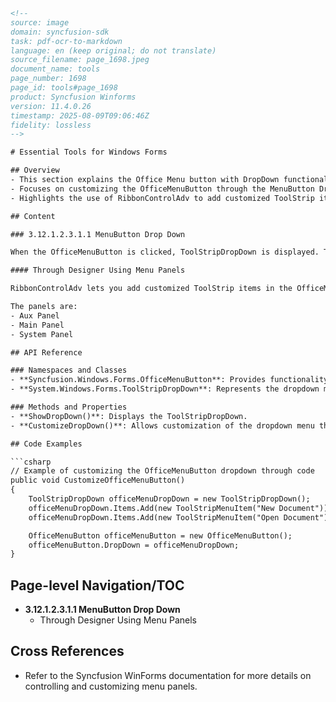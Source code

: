 ```html
<!--
source: image
domain: syncfusion-sdk
task: pdf-ocr-to-markdown
language: en (keep original; do not translate)
source_filename: page_1698.jpeg
document_name: tools
page_number: 1698
page_id: tools#page_1698
product: Syncfusion Winforms
version: 11.4.0.26
timestamp: 2025-08-09T09:06:46Z
fidelity: lossless
-->

# Essential Tools for Windows Forms

## Overview
- This section explains the Office Menu button with DropDown functionality and its customization options.
- Focuses on customizing the OfficeMenuButton through the MenuButton DropDown feature.
- Highlights the use of RibbonControlAdv to add customized ToolStrip items.

## Content

### 3.12.1.2.3.1.1 MenuButton Drop Down

When the OfficeMenuButton is clicked, ToolStripDropDown is displayed. This dropdown can be customized through designer as well as through code.

#### Through Designer Using Menu Panels

RibbonControlAdv lets you add customized ToolStrip items in the OfficeMenu button dropdown with the help of the menu panels.

The panels are:
- Aux Panel
- Main Panel
- System Panel

## API Reference

### Namespaces and Classes
- **Syncfusion.Windows.Forms.OfficeMenuButton**: Provides functionality for the OfficeMenuButton control.
- **System.Windows.Forms.ToolStripDropDown**: Represents the dropdown menu opened when the OfficeMenuButton is clicked.

### Methods and Properties
- **ShowDropDown()**: Displays the ToolStripDropDown.
- **CustomizeDropDown()**: Allows customization of the dropdown menu through code.

## Code Examples

```csharp
// Example of customizing the OfficeMenuButton dropdown through code
public void CustomizeOfficeMenuButton()
{
    ToolStripDropDown officeMenuDropDown = new ToolStripDropDown();
    officeMenuDropDown.Items.Add(new ToolStripMenuItem("New Document"));
    officeMenuDropDown.Items.Add(new ToolStripMenuItem("Open Document"));

    OfficeMenuButton officeMenuButton = new OfficeMenuButton();
    officeMenuButton.DropDown = officeMenuDropDown;
}
```

## Page-level Navigation/TOC
- **3.12.1.2.3.1.1 MenuButton Drop Down**
  - Through Designer Using Menu Panels

## Cross References
- Refer to the Syncfusion WinForms documentation for more details on controlling and customizing menu panels.

<!-- tags: [winforms, office menu button, dropdown, ribboncontroladv, menu panels] keywords: [OfficeMenuButton, ToolStripDropDown, MenuButton, Designer, Customization, Syncfusion WinForms] -->
```